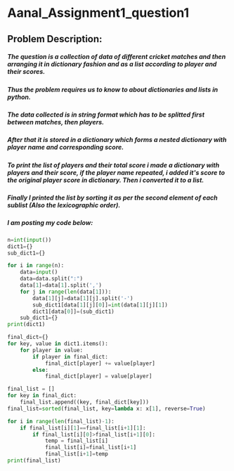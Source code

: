 # Aanal_Assignment1_question1
## Problem Description:
##### The question is a collection of data of different cricket matches and then arranging it in dictionary fashion and as a list according to player and their scores.
##### Thus the problem requires us to know to about dictionaries and lists in python.
##### The data collected is in string format which has to be splitted first between matches, then players. 
##### After that it is stored in a dictionary which forms a nested dictionary with player name and corresponding score.
##### To print the list of players and their total score i made a dictionary with players and their score, if the player name repeated, i added it's score to the original player score in dictionary. Then i converted it to a list.
##### Finally I printed the list by sorting it as per the second element of each sublist (Also the lexicographic order).
##### I am posting my code below:
```python
n=int(input())
dict1={}
sub_dict1={}

for i in range(n):
    data=input()
    data=data.split(":")
    data[1]=data[1].split(',')
    for j in range(len(data[1])):
        data[1][j]=data[1][j].split('-')
        sub_dict1[data[1][j][0]]=int(data[1][j][1])
        dict1[data[0]]=(sub_dict1)
    sub_dict1={}
print(dict1)

final_dict={}
for key, value in dict1.items():
    for player in value:
        if player in final_dict:
            final_dict[player] += value[player]
        else:
            final_dict[player] = value[player]

final_list = []
for key in final_dict:
    final_list.append((key, final_dict[key]))
final_list=sorted(final_list, key=lambda x: x[1], reverse=True)

for i in range(len(final_list)-1):
    if final_list[i][1]==final_list[i+1][1]:
        if final_list[i][0]>final_list[i+1][0]:
            temp = final_list[i]
            final_list[i]=final_list[i+1]
            final_list[i+1]=temp
print(final_list)

```
